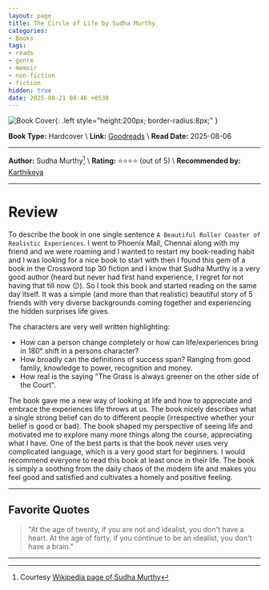 ```yaml
---
layout: page
title: The Circle of Life by Sudha Murthy
categories:
- Books
tags:
- reads
- genre
- memoir
- non-fiction
- fiction
hidden: true
date: 2025-08-21 00:46 +0530
---
```

![Book Cover](https://cdn.penguin.co.in/wp-content/uploads/2025/01/9780143474296-1.jpg){: .left style="height:200px; border-radius:8px;" }

**Book Type:** Hardcover \\
**Link:** [Goodreads](https://www.goodreads.com/en/book/show/223657790-the-circle-of-life) \\
**Read Date:** 2025-08-06

---

**Author:** Sudha Murthy[^wiki] \\
**Rating:** ⭐⭐⭐⭐ (out of 5) \\
**Recommended by:** [Karthikeya](krthk-22.github.io)

---

# Review

To describe the book in one single sentence `A Beautiful Roller Coaster of Realistic Experiences`. I went to Phoenix Mall, Chennai along with my friend and we were roaming and I wanted to restart my book-reading habit and I was looking for a nice book to start with then I found this gem of a book in the Crossword top 30 fiction and I know that Sudha Murthy is a very good author (heard but never had first hand experience, I regret for not having that till now 😔). So I took this book and started reading on the same day itself. It was a simple (and more than that realistic) beautiful story of 5 friends with very diverse backgrounds coming together and experiencing the hidden surprises life gives.

The characters are very well written highlighting:
- How can a person change completely or how can life/experiences bring in 180° shift in a persons character?
- How broadly can the definitions of success span? Ranging from good family, knowledge to power, recognition and money. 
- How real is the saying "The Grass is always greener on the other side of the Court".

The book gave me a new way of looking at life and how to appreciate and embrace the experiences life throws at us. The book nicely describes what a single strong belief can do to different people (irrespective whether your belief is good or bad). The book shaped my perspective of seeing life and motivated me to explore many more things along the course, appreciating what I have. One of the best parts is that the book never uses very complicated language, which is a very good start for beginners. I would recommend everyone to read this book at least once in their life. The book is simply a soothing from the daily chaos of the modern life and makes you feel good and satisfied and cultivates a homely and positive feeling.

---

## Favorite Quotes

> "At the age of twenty, if you are not and idealist, you don't have a heart. At the age of forty, if you continue to be an idealist, you don't have a brain."

---

[^wiki]: Courtesy [Wikipedia page of Sudha Murthy](https://en.wikipedia.org/wiki/Sudha_Murty)